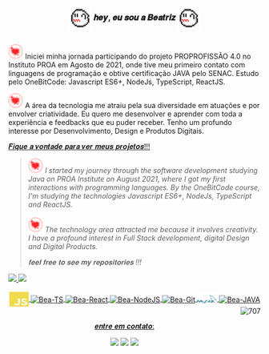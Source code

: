 ### <p align="center"> <img align="center" alt="Bea-GifNome" height="45" src="img/boo.gif"> 𝒉𝒆𝒚, 𝒆𝒖 𝒔𝒐𝒖 𝒂 𝑩𝒆𝒂𝒕𝒓𝒊𝒛  <img align="center" alt="Bea-GifNome" height="45" src="img/boo.gif"></p> 
##
<!-- 
<img align="center" alt="Bea-GifNome3" height="50" src="http://2.bp.blogspot.com/-8_cqXjBfIp0/U2wlop1IswI/AAAAAAAAFtY/IYIQZkAY1Oo/s1600/Kirby+10.gif"/>
-->
<!--
<img align="center" alt="Bea-GifNome2" height="50" src="https://i.pinimg.com/originals/2f/c1/b8/2fc1b8f82e14172e3bcae39ca8c8ab33.gif"/>
-->
<!--
<a href="https://app.daily.dev/ibtriz"><img src="https://api.daily.dev/devcards/64f4c6f9f1554510aec94d03234d1f2d.png?r=knk" width="400" alt="Beatriz's Dev Card"/></a>
-->
<!---->
<p><img alt="•" height="30" src="img/707_Heart.png"> Iniciei minha jornada participando do projeto PROPROFISSÃO 4.0 no Instituto PROA em Agosto de 2021, onde tive meu primeiro contato com linguagens de programação e obtive certificação JAVA pelo SENAC. Estudo pelo OneBitCode: Javascript ES6+, NodeJs, TypeScript, ReactJS.</p>
<p><img alt="•" height="30" src="img/707_Heart.png">  A área da tecnologia me atraiu pela sua diversidade em atuações e por envolver criatividade. Eu quero me desenvolver e aprender com toda a experiência e feedbacks que eu puder receber. Tenho um profundo interesse por Desenvolvimento, Design e Produtos Digitais.</p>


<a href="https://github.com/ibtriz?tab=repositories"> 𝑭𝒊𝒒𝒖𝒆 𝒂 𝒗𝒐𝒏𝒕𝒂𝒅𝒆 𝒑𝒂𝒓𝒂 𝒗𝒆𝒓 𝒎𝒆𝒖𝒔 𝒑𝒓𝒐𝒋𝒆𝒕𝒐𝒔!!!</a>


><img alt="•" height="30" src="img/707_Heart.png"> *I started my journey through the software development studying Java on PROA Institute on August 2021, where I got my first interactions with programming languages. By the OneBitCode course, I'm studying the technologies Javascript ES6+, NodeJs, TypeScript and ReactJS.  <br><br>
<img alt="•" height="30" src="img/707_Heart.png"> The technology area attracted me because it involves creativity. I have a profound interest in Full Stack development, digital Design and Digital Products.* <br>
*<p>𝐟𝐞𝐞𝐥 𝐟𝐫𝐞𝐞 𝐭𝐨 𝐬𝐞𝐞 𝐦𝐲 𝐫𝐞𝐩𝐨𝐬𝐢𝐭𝐨𝐫𝐢𝐞𝐬 !!!</p>*

  <div>
  <a href="https://github.com/ibtriz">
  <img height="175em" src="https://github-readme-stats.vercel.app/api/top-langs/?username=ibtriz&layout=compact&langs_count=7&theme=rose_pine"/>
  <img height="175em" src="https://github-readme-stats.vercel.app/api?username=ibtriz&show_icons=true&theme=rose_pine&include_all_commits=true&count_private=true"/>
</div>
<br>
<div style="display: inline_block" align="center"> 
<!-- <p align="center"> 𝒍𝒊𝒏𝒈𝒖𝒂𝒈𝒆𝒏𝒔 𝒅𝒆 𝒄𝒐𝒏𝒉𝒆𝒄𝒊𝒎𝒆𝒏𝒕𝒐: </p> -->
  <!-- <img align="center" alt="Bea-HTML" height="30" width="40" src="https://github.com/devicons/devicon/blob/master/icons/html5/html5-original.svg">
  <img align="center" alt="Bea-CSS" height="30" width="40" src="https://raw.githubusercontent.com/devicons/devicon/master/icons/css3/css3-original.svg">-->
  <!--   <img align="center" alt="Bea-Bootstrap" height="30" width="40" src="https://cdn.jsdelivr.net/gh/devicons/devicon/icons/bootstrap/bootstrap-plain.svg"> -->
<!-- <img align="center" alt="Bea-Bulma" height="30" width="40"src="https://cdn.jsdelivr.net/gh/devicons/devicon/icons/bulma/bulma-plain.svg"> -->
  <img align="center" alt="Bea-Js" height="30" width="40" src="https://github.com/devicons/devicon/blob/master/icons/javascript/javascript-plain.svg">
  <img align="center" alt="Bea-TS" height="30" width="40"  src="https://cdn.jsdelivr.net/gh/devicons/devicon/icons/typescript/typescript-original.svg"/>
   <img align="center" alt="Bea-React" height="30" width="40" src="https://cdn.jsdelivr.net/gh/devicons/devicon/icons/react/react-original.svg">
  <img align="center" alt="Bea-NodeJS" height="30" width="40" src="https://cdn.jsdelivr.net/gh/devicons/devicon/icons/nodejs/nodejs-plain.svg">
 <!--<img align="center" alt="Bea-MongoDB" height="30" width="40" src="https://cdn.jsdelivr.net/gh/devicons/devicon/icons/mongodb/mongodb-original-wordmark.svg" /> -->
 <img align="center" alt="Bea-Git" height="30" width="40" src="https://cdn.jsdelivr.net/gh/devicons/devicon/icons/git/git-original.svg">
  <!--<img align="center" alt="Bea-Vue" height="30" width="40" src="https://github.com/devicons/devicon/blob/master/icons/vuejs/vuejs-original-wordmark.svg"> -->
<img align="center" alt="Bea-mySQL" height="30" width="40"  src="https://github.com/devicons/devicon/blob/master/icons/mysql/mysql-plain-wordmark.svg"/>
 <img align="center" alt="Bea-JAVA" height="30" width="40"  src="https://cdn.jsdelivr.net/gh/devicons/devicon/icons/java/java-original-wordmark.svg"/> 
 <!--<img align="left" height="169" alt="Spotify" src="https://spotify-github-profile.vercel.app/api/view.svg?uid=22dowrowmfemuzhjxqrymqq5q&redirect=true][https://spotify-github-profile.vercel.app/api/view.svg?uid=22dowrowmfemuzhjxqrymqq5q&cover_image=true&theme=compact">-->
 <img align="right" height="179" alt="707" src="https://64.media.tumblr.com/161fe8b55c60bc79dd05d7f9be27ee2b/95757ed8e45eba00-03/s640x960/efd98e66df051028b2cb729ffe4f64982c75fb7b.gifv"> 
 </div>
  
  ##
<p align="center"> 𝒆𝒏𝒕𝒓𝒆 𝒆𝒎 𝒄𝒐𝒏𝒕𝒂𝒕𝒐:</p>
 
 <div align="center">
  <a href="mailto:beatriz.fbcarneiro@gmail.com"><img height="30" src="https://img.shields.io/badge/Gmail-F22727?style=for-the-badge&logo=Gmail&logoColor=FFFFFF" target="_blank"></a>
  <a href="https://www.linkedin.com/in/beatriz-francelino-borges-carneiro/" target="_blank"> <img height="30" src="https://img.shields.io/badge/-Linkedin-F22727?style=for-the-badge&logo=Linkedin&logoColor=FFFFFF&link=https://www.linkedin.com/in/beatriz-francelino-borges-carneiro/" target="_blank"></a> 
    <a href="https://discord.com/ibtriz#6329"><img height="30" src="https://img.shields.io/badge/Discord-F22727?style=for-the-badge&logo=Discord&logoColor=FFFFFF" target="_blank"></a>
</div>
<!-- ![Snake animation](https://github.com/ibtriz/ibtriz/blob/output/github-contribution-grid-snake.svg) -->
